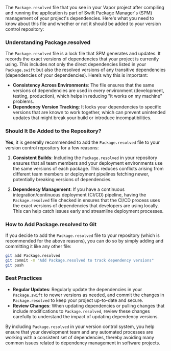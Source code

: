 The `Package.resolved` file that you see in your Vapor project after compiling and running the application is part of Swift Package Manager's (SPM) management of your project's dependencies. Here's what you need to know about this file and whether or not it should be added to your version control repository:

### Understanding Package.resolved

The `Package.resolved` file is a lock file that SPM generates and updates. It records the exact versions of dependencies that your project is currently using. This includes not only the direct dependencies listed in your `Package.swift` but also the resolved versions of any transitive dependencies (dependencies of your dependencies). Here’s why this is important:

- **Consistency Across Environments**: The file ensures that the same versions of dependencies are used in every environment (development, testing, production), which helps in reducing "it works on my machine" problems.
- **Dependency Version Tracking**: It locks your dependencies to specific versions that are known to work together, which can prevent unintended updates that might break your build or introduce incompatibilities.

### Should It Be Added to the Repository?

**Yes**, it is generally recommended to add the `Package.resolved` file to your version control repository for a few reasons:

1. **Consistent Builds**: Including the `Package.resolved` in your repository ensures that all team members and your deployment environments use the same versions of each package. This reduces conflicts arising from different team members or deployment pipelines fetching newer, potentially breaking versions of dependencies.
  
2. **Dependency Management**: If you have a continuous integration/continuous deployment (CI/CD) pipeline, having the `Package.resolved` file checked in ensures that the CI/CD process uses the exact versions of dependencies that developers are using locally. This can help catch issues early and streamline deployment processes.

### How to Add Package.resolved to Git

If you decide to add the `Package.resolved` file to your repository (which is recommended for the above reasons), you can do so by simply adding and committing it like any other file:

```bash
git add Package.resolved
git commit -m "Add Package.resolved to track dependency versions"
git push
```

### Best Practices

- **Regular Updates**: Regularly update the dependencies in your `Package.swift` to newer versions as needed, and commit the changes in `Package.resolved` to keep your project up-to-date and secure.
- **Review Changes**: When updating dependencies or pulling changes that include modifications to `Package.resolved`, review these changes carefully to understand the impact of updating dependency versions.

By including `Package.resolved` in your version control system, you help ensure that your development team and any automated processes are working with a consistent set of dependencies, thereby avoiding many common issues related to dependency management in software projects.